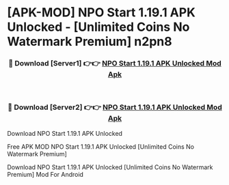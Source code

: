 # [APK-MOD] NPO Start 1.19.1 APK Unlocked - [Unlimited Coins No Watermark Premium] n2pn8



<div align="center">
<h3>🔴 Download [Server1] 👉👉 <a href="https://momento.my/?title=NPO_Start_1.19.1_APK_Unlocked">NPO Start 1.19.1 APK Unlocked Mod Apk</a></h3><br>

<h3>🔴 Download [Server2] 👉👉 <a href="https://momento.my/?title=NPO_Start_1.19.1_APK_Unlocked">NPO Start 1.19.1 APK Unlocked Mod Apk</a></h3>
</div>



Download NPO Start 1.19.1 APK Unlocked 

Free APK MOD NPO Start 1.19.1 APK Unlocked [Unlimited Coins No Watermark Premium]

Download NPO Start 1.19.1 APK Unlocked [Unlimited Coins No Watermark Premium] Mod For Android
